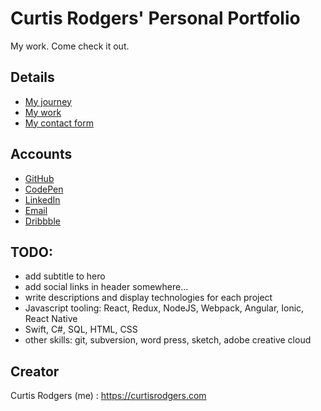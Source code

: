 # Curtis Rodgers' Personal Portfolio

My work. Come check it out.

## Details

- [My journey](https://curtisrodgers.com/dist/index.html#/about)
- [My work](https://curtisrodgers.com/dist/index.html#/work)
- [My contact form](https://curtisrodgers.com/dist/index.html#/contact)

## Accounts

- [GitHub](https://github.com/C-Rodg)
- [CodePen](https://codepen.io/crodg/)
- [LinkedIn](https://www.linkedin.com/in/crodg/)
- [Email](mailto:rodgersbc@gmail.com)
- [Dribbble](https://dribbble.com/Kobaine)

## TODO:

- add subtitle to hero
- add social links in header somewhere...
- write descriptions and display technologies for each project
- Javascript tooling: React, Redux, NodeJS, Webpack, Angular, Ionic, React Native
- Swift, C#, SQL, HTML, CSS
- other skills: git, subversion, word press, sketch, adobe creative cloud

## Creator

Curtis Rodgers (me) : https://curtisrodgers.com
